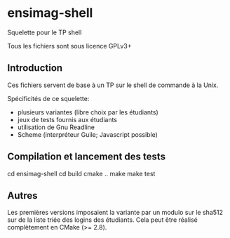 ensimag-shell
=============

Squelette pour le TP shell

Tous les fichiers sont sous licence GPLv3+

Introduction
----------

Ces fichiers servent de base à un TP sur le shell de commande à la Unix.

Spécificités de ce squelette:
- plusieurs variantes (libre choix par les étudiants)
- jeux de tests fournis aux étudiants
- utilisation de Gnu Readline
- Scheme (interpréteur Guile; Javascript possible)

Compilation et lancement des tests
----------

cd ensimag-shell
cd build
cmake ..
make
make test



Autres
------

Les premières versions imposaient la variante par un modulo sur le
sha512 sur de la liste triée des logins des étudiants. Cela peut être
réalisé complètement en CMake (>= 2.8).

